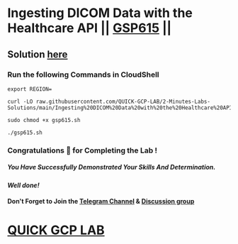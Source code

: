 # Ingesting DICOM Data with the Healthcare API || [GSP615](https://www.cloudskillsboost.google/focuses/6132?parent=catalog) ||

## Solution [here](https://youtu.be/4cP8PMHnykk)

### Run the following Commands in CloudShell
```
export REGION=
``` 
```
curl -LO raw.githubusercontent.com/QUICK-GCP-LAB/2-Minutes-Labs-Solutions/main/Ingesting%20DICOM%20Data%20with%20the%20Healthcare%20API/gsp615.sh

sudo chmod +x gsp615.sh

./gsp615.sh
```

### Congratulations 🎉 for Completing the Lab !

##### *You Have Successfully Demonstrated Your Skills And Determination.*

#### *Well done!*

#### Don't Forget to Join the [Telegram Channel](https://t.me/QuickGcpLab) & [Discussion group](https://t.me/QuickGcpLabChats)

# [QUICK GCP LAB](https://www.youtube.com/@quickgcplab)
